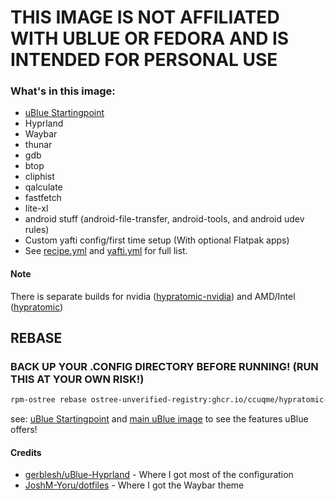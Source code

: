 # THIS IMAGE IS NOT AFFILIATED WITH UBLUE OR FEDORA AND IS INTENDED FOR PERSONAL USE

### What's in this image:
* [uBlue Startingpoint](https://github.com/ublue-os/startingpoint)
* Hyprland
* Waybar
* thunar
* gdb
* btop
* cliphist
* qalculate
* fastfetch
* lite-xl
* android stuff (android-file-transfer, android-tools, and android udev rules)
* Custom yafti config/first time setup (With optional Flatpak apps)
* See [recipe.yml](recipe.yml) and [yafti.yml](usr/share/ublue-os/firstboot/yafti.yml) for full list.

#### Note
There is separate builds for nvidia ([hypratomic-nvidia](https://github.com/ccuqme/hypratomic-nvidia)) and AMD/Intel ([hypratomic](https://github.com/ccuqme/hypratomic))

## REBASE 
### BACK UP YOUR .CONFIG DIRECTORY BEFORE RUNNING! (RUN THIS AT YOUR OWN RISK!)
 ```bash
 rpm-ostree rebase ostree-unverified-registry:ghcr.io/ccuqme/hypratomic-nvidia:latest
 ```
see: [uBlue Startingpoint](https://github.com/ublue-os/startingpoint) and [main uBlue image](https://github.com/ublue-os/main) to see the features uBlue offers!

#### Credits
* [gerblesh/uBlue-Hyprland](https://github.com/gerblesh/uBlue-Hyprland) - Where I got most of the configuration
* [JoshM-Yoru/dotfiles](https://github.com/JoshM-Yoru/dotfiles) - Where I got the Waybar theme
